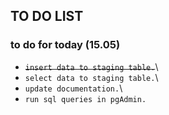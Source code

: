 ## TO DO LIST
### to do for today (15.05)
* ~~`insert data to staging table.`~~\
* `select data to staging table.`\
* `update documentation.`\
* `run sql queries in pgAdmin.`